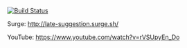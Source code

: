 [![Build Status](https://travis-ci.org/ITP-Webdev/final-project-kylejmichel.svg?branch=master)](https://travis-ci.org/ITP-Webdev/final-project-kylejmichel)


Surge: http://late-suggestion.surge.sh/

YouTube: https://www.youtube.com/watch?v=rVSUpyEn_Do

